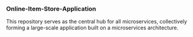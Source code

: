 ### Online-Item-Store-Application
This repository serves as the central hub for all microservices, collectively forming a large-scale application built on a microservices architecture.


